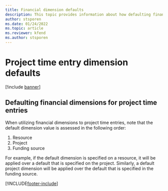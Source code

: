 ```yaml
---
title: Financial dimension defaults
description: This topic provides information about how defaulting financial dimensions are applied to time entries.
author: stsporen
ms.date: 01/24/2022
ms.topic: article
ms.reviewer: kfend 
ms.author: stsporen
---
```


# Project time entry dimension defaults

[!include [banner](../includes/banner.md)]


## Defaulting financial dimensions for project time entries
When utilizing financial dimensions to project time entries, note that the default dimension value is assessed in the following order:

1. Resource
2. Project
3. Funding source

For example, if the default dimension is specified on a resource, it will be applied over a default that is specified on the project. Similarly, a default project dimension will be applied over the default that is specified in the funding source.


[!INCLUDE[footer-include](../includes/footer-banner.md)]
